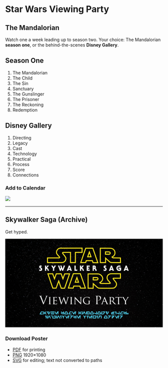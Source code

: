# Star Wars Viewing Party

## The Mandalorian

Watch one a week leading up to season two. Your choice: The Mandalorian **season one**, or the behind-the-scenes **Disney Gallery**.

## Season One

1. The Mandalorian
2. The Child
3. The Sin
4. Sanctuary
5. The Gunslinger
6. The Prisoner
7. The Reckoning
8. Redemption

## Disney Gallery

1. Directing
2. Legacy
3. Cast
4. Technology
5. Practical
6. Process
7. Score
8. Connections

### Add to Calendar

<a target="_blank" href="https://calendar.google.com/event?action=TEMPLATE&amp;tmeid=NnBqMzZwYjQ2Z3AzZ2I5aTY5aWowYjlrYzhzamViOW82aGhqMmI5bmNncGo4ZHBnNzRvamdjOWlja18yMDIwMDkwNCBjYXNzaWR5LmphbWVzLmJsYWVkZUBt&amp;tmsrc=cassidy.james.blaede%40gmail.com&amp;scp=ALL"><img border="0" src="https://www.google.com/calendar/images/ext/gc_button1_en.gif"></a>

---

## Skywalker Saga (Archive)

Get hyped.

![Star Wars Spoiler Room sign](/downloads/starwars-viewing.png)

### Download Poster

- [PDF](/downloads/starwars-viewing.pdf) for printing
- [PNG](/downloads/starwars-viewing.png) 1920×1080
- [SVG](/downloads/starwars-viewing.svg) for editing; text not converted to paths

